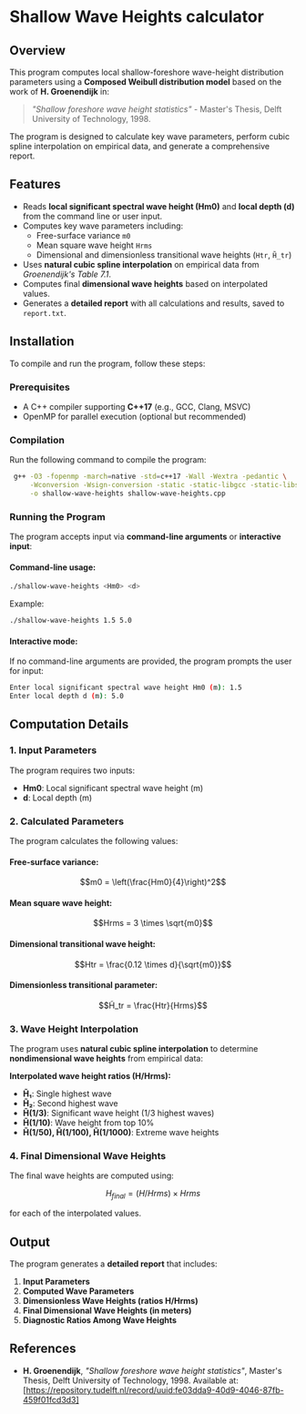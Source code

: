 # Shallow Wave Heights calculator

## Overview
This program computes local shallow-foreshore wave-height distribution parameters using a **Composed Weibull distribution model** based on the work of **H. Groenendijk** in:

> *"Shallow foreshore wave height statistics"* - Master's Thesis, Delft University of Technology, 1998.

The program is designed to calculate key wave parameters, perform cubic spline interpolation on empirical data, and generate a comprehensive report.

## Features
- Reads **local significant spectral wave height (Hm0)** and **local depth (d)** from the command line or user input.
- Computes key wave parameters including:
  - Free-surface variance `m0`
  - Mean square wave height `Hrms`
  - Dimensional and dimensionless transitional wave heights (`Htr`, `H̃_tr`)
- Uses **natural cubic spline interpolation** on empirical data from *Groenendijk's Table 7.1*.
- Computes final **dimensional wave heights** based on interpolated values.
- Generates a **detailed report** with all calculations and results, saved to `report.txt`.

## Installation
To compile and run the program, follow these steps:

### Prerequisites
- A C++ compiler supporting **C++17** (e.g., GCC, Clang, MSVC)
- OpenMP for parallel execution (optional but recommended)

### Compilation
Run the following command to compile the program:
```sh
 g++ -O3 -fopenmp -march=native -std=c++17 -Wall -Wextra -pedantic \
     -Wconversion -Wsign-conversion -static -static-libgcc -static-libstdc++ \
     -o shallow-wave-heights shallow-wave-heights.cpp
```

### Running the Program
The program accepts input via **command-line arguments** or **interactive input**:

#### Command-line usage:
```sh
./shallow-wave-heights <Hm0> <d>
```
Example:
```sh
./shallow-wave-heights 1.5 5.0
```

#### Interactive mode:
If no command-line arguments are provided, the program prompts the user for input:
```sh
Enter local significant spectral wave height Hm0 (m): 1.5
Enter local depth d (m): 5.0
```

## Computation Details
### 1. Input Parameters
The program requires two inputs:
- **Hm0**: Local significant spectral wave height (m)
- **d**: Local depth (m)

### 2. Calculated Parameters
The program calculates the following values:

#### **Free-surface variance**:
```math
m0 = \left(\frac{Hm0}{4}\right)^2
```
#### **Mean square wave height**:
```math
Hrms = 3 \times \sqrt{m0}
```
#### **Dimensional transitional wave height**:
```math
Htr = \frac{0.12 \times d}{\sqrt{m0}}
```
#### **Dimensionless transitional parameter**:
```math
H̃_tr = \frac{Htr}{Hrms}
```

### 3. Wave Height Interpolation
The program uses **natural cubic spline interpolation** to determine **nondimensional wave heights** from empirical data:

**Interpolated wave height ratios (H/Hrms):**
- **H̃₁**: Single highest wave
- **H̃₂**: Second highest wave
- **H̃(1/3)**: Significant wave height (1/3 highest waves)
- **H̃(1/10)**: Wave height from top 10%
- **H̃(1/50), H̃(1/100), H̃(1/1000)**: Extreme wave heights

### 4. Final Dimensional Wave Heights
The final wave heights are computed using:
```math
H_{final} = (H/Hrms) \times Hrms
```
for each of the interpolated values.

## Output
The program generates a **detailed report** that includes:
1. **Input Parameters**
2. **Computed Wave Parameters**
3. **Dimensionless Wave Heights (ratios H/Hrms)**
4. **Final Dimensional Wave Heights (in meters)**
5. **Diagnostic Ratios Among Wave Heights**

## References
- **H. Groenendijk**, *"Shallow foreshore wave height statistics"*, Master's Thesis, Delft University of Technology, 1998. Available at: [https://repository.tudelft.nl/record/uuid:fe03dda9-40d9-4046-87fb-459f01fcd3d3]
  
